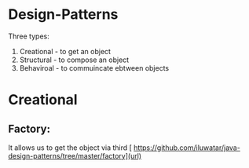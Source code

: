 # Design-Patterns
Three types:
1. Creational - to get an object
2. Structural - to compose an object
3. Behaviroal - to commuincate ebtween objects

# Creational
 ## Factory: 
 It allows us to get the object via third
[ https://github.com/iluwatar/java-design-patterns/tree/master/factory](url)
